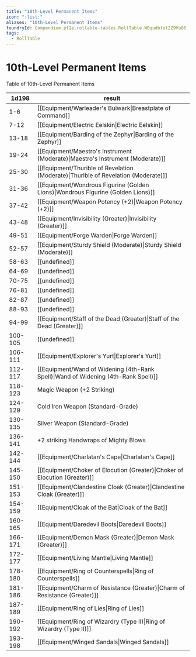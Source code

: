 ```yaml
---
title: "10th-Level Permanent Items"
icon: ":list:"
aliases: "10th-Level Permanent Items"
foundryId: Compendium.pf2e.rollable-tables.RollTable.W0qudblot2Z9Vu86
tags:
  - RollTable
---
```


# 10th-Level Permanent Items
Table of 10th-Level Permanent Items

| 1d198 | result |
|------|--------|
| 1-6 | [[Equipment/Warleader's Bulwark\|Breastplate of Command]] |
| 7-12 | [[Equipment/Electric Eelskin\|Electric Eelskin]] |
| 13-18 | [[Equipment/Barding of the Zephyr\|Barding of the Zephyr]] |
| 19-24 | [[Equipment/Maestro's Instrument (Moderate)\|Maestro's Instrument (Moderate)]] |
| 25-30 | [[Equipment/Thurible of Revelation (Moderate)\|Thurible of Revelation (Moderate)]] |
| 31-36 | [[Equipment/Wondrous Figurine (Golden Lions)\|Wondrous Figurine (Golden Lions)]] |
| 37-42 | [[Equipment/Weapon Potency (+2)\|Weapon Potency (+2)]] |
| 43-48 | [[Equipment/Invisibility (Greater)\|Invisibility (Greater)]] |
| 49-51 | [[Equipment/Forge Warden\|Forge Warden]] |
| 52-57 | [[Equipment/Sturdy Shield (Moderate)\|Sturdy Shield (Moderate)]] |
| 58-63 | [[undefined]] |
| 64-69 | [[undefined]] |
| 70-75 | [[undefined]] |
| 76-81 | [[undefined]] |
| 82-87 | [[undefined]] |
| 88-93 | [[undefined]] |
| 94-99 | [[Equipment/Staff of the Dead (Greater)\|Staff of the Dead (Greater)]] |
| 100-105 | [[undefined]] |
| 106-111 | [[Equipment/Explorer's Yurt\|Explorer's Yurt]] |
| 112-117 | [[Equipment/Wand of Widening (4th-Rank Spell)\|Wand of Widening (4th-Rank Spell)]] |
| 118-123 | Magic Weapon (+2 Striking) |
| 124-129 | Cold Iron Weapon (Standard-Grade) |
| 130-135 | Silver Weapon (Standard-Grade) |
| 136-141 | +2 striking Handwraps of Mighty Blows |
| 142-144 | [[Equipment/Charlatan's Cape\|Charlatan's Cape]] |
| 145-150 | [[Equipment/Choker of Elocution (Greater)\|Choker of Elocution (Greater)]] |
| 151-153 | [[Equipment/Clandestine Cloak (Greater)\|Clandestine Cloak (Greater)]] |
| 154-159 | [[Equipment/Cloak of the Bat\|Cloak of the Bat]] |
| 160-165 | [[Equipment/Daredevil Boots\|Daredevil Boots]] |
| 166-171 | [[Equipment/Demon Mask (Greater)\|Demon Mask (Greater)]] |
| 172-177 | [[Equipment/Living Mantle\|Living Mantle]] |
| 178-180 | [[Equipment/Ring of Counterspells\|Ring of Counterspells]] |
| 181-186 | [[Equipment/Charm of Resistance (Greater)\|Charm of Resistance (Greater)]] |
| 187-189 | [[Equipment/Ring of Lies\|Ring of Lies]] |
| 190-192 | [[Equipment/Ring of Wizardry (Type II)\|Ring of Wizardry (Type II)]] |
| 193-198 | [[Equipment/Winged Sandals\|Winged Sandals]] |
